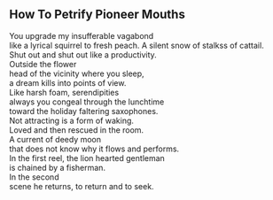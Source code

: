 How To Petrify Pioneer Mouths
-----------------------------
You upgrade my insufferable vagabond  
like a lyrical squirrel to fresh peach. A silent snow of stalkss of cattail.  
Shut out and shut out like a productivity.  
Outside the flower  
head of the vicinity where you sleep,  
a dream kills into points of view.  
Like harsh foam, serendipities  
always you congeal through the lunchtime  
toward the holiday faltering saxophones.  
Not attracting is a form of waking.  
Loved and then rescued in the room.  
A current of deedy moon  
that does not know why it flows and performs.  
In the first reel, the lion hearted gentleman  
is chained by a fisherman.  
In the second  
scene he returns, to return and to seek.  

